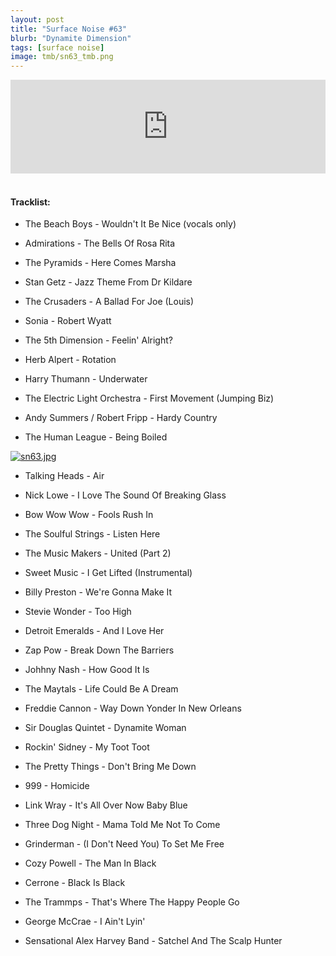```yaml
---
layout: post
title: "Surface Noise #63"
blurb: "Dynamite Dimension"
tags: [surface noise]
image: tmb/sn63_tmb.png
---
```


<iframe scrolling="no" id="hearthis_at_track_3580600" width="100%" height="150" src="https://hearthis.at/embed/3580600/transparent_black/?hcolor=&color=&style=2&block_size=2&block_space=1&background=1&waveform=0&cover=0&autoplay=0&css=" frameborder="0" allowtransparency allow="autoplay"><p>Listen to <a href="https://hearthis.at/zerocc/surface-noise-63-8819/" target="_blank">Surface Noise #63 (8/8/19)</a> <span>by</span><a href="https://hearthis.at/zerocc/" target="_blank" >Zero</a> <span>on</span> <a href="https://hearthis.at/" target="_blank">hearthis.at</a></p></iframe>
&nbsp;

#### Tracklist:

- The Beach Boys - Wouldn't It Be Nice (vocals only)
- Admirations - The Bells Of Rosa Rita
- The Pyramids - Here Comes Marsha

- Stan Getz - Jazz Theme From Dr Kildare
- The Crusaders - A Ballad For Joe (Louis)
- Sonia - Robert Wyatt

- The 5th Dimension - Feelin' Alright?
- Herb Alpert - Rotation
- Harry Thumann - Underwater

- The Electric Light Orchestra - First Movement (Jumping Biz)
- Andy Summers / Robert Fripp - Hardy Country
- The Human League - Being Boiled

[![sn63.jpg](https://i.postimg.cc/xjL15RJG/sn63.jpg)](https://postimg.cc/238Y8nx3)

- Talking Heads - Air
- Nick Lowe - I Love The Sound Of Breaking Glass
- Bow Wow Wow - Fools Rush In

- The Soulful Strings - Listen Here
- The Music Makers - United (Part 2)
- Sweet Music - I Get Lifted (Instrumental)

- Billy Preston - We're Gonna Make It
- Stevie Wonder - Too High
- Detroit Emeralds - And I Love Her

- Zap Pow - Break Down The Barriers
- Johhny Nash - How Good It Is
- The Maytals - Life Could Be A Dream

- Freddie Cannon - Way Down Yonder In New Orleans
- Sir Douglas Quintet - Dynamite Woman
- Rockin' Sidney - My Toot Toot

- The Pretty Things - Don't Bring Me Down
- 999 - Homicide
- Link Wray - It's All Over Now Baby Blue

- Three Dog Night - Mama Told Me Not To Come
- Grinderman - (I Don't Need You) To Set Me Free
- Cozy Powell - The Man In Black

- Cerrone - Black Is Black
- The Trammps - That's Where The Happy People Go
- George McCrae - I Ain't Lyin'

- Sensational Alex Harvey Band - Satchel And The Scalp Hunter
